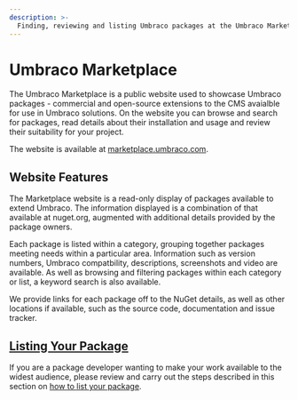```yaml
---
description: >-
  Finding, reviewing and listing Umbraco packages at the Umbraco Marketplace
---
```


# Umbraco Marketplace

The Umbraco Marketplace is a public website used to showcase Umbraco packages - commercial and open-source extensions to the CMS avaialble for use in Umbraco solutions. On the website you can browse and search for packages, read details about their installation and usage and review their suitability for your project.

The website is available at [marketplace.umbraco.com](https://marketplace.umbraco.com).

## Website Features

The Marketplace website is a read-only display of packages available to extend Umbraco. The information displayed is a combination of that available at nuget.org, augmented with additional details provided by the package owners.

Each package is listed within a category, grouping together packages meeting needs within a particular area. Information such as version numbers, Umbraco compatbility, descriptions, screenshots and video are available. As well as browsing and filtering packages within each category or list, a keyword search is also available.

We provide links for each package off to the NuGet details, as well as other locations if available, such as the source code, documentation and issue tracker.

## [Listing Your Package](listing-your-package.md)

If you are a package developer wanting to make your work available to the widest audience, please review and carry out the steps described in this section on [how to list your package](listing-your-package.md).